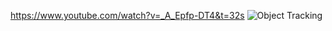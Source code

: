 https://www.youtube.com/watch?v=_A_Epfp-DT4&t=32s
![Object Tracking](https://user-images.githubusercontent.com/121240992/222912931-681602ae-7c53-444c-bdd6-30b6da7ff354.jpg)
